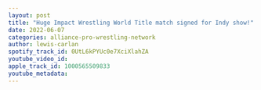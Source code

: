 ```yaml
---
layout: post
title: "Huge Impact Wrestling World Title match signed for Indy show!"
date: 2022-06-07
categories: alliance-pro-wrestling-network
author: lewis-carlan
spotify_track_id: 0UtL6kPYUc0e7XciXlahZA
youtube_video_id: 
apple_track_id: 1000565509833
youtube_metadata: 
---
```


